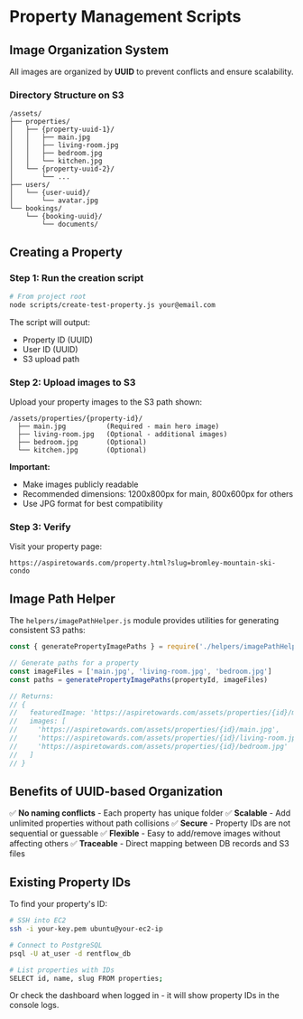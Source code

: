 # Property Management Scripts

## Image Organization System

All images are organized by **UUID** to prevent conflicts and ensure scalability.

### Directory Structure on S3

```
/assets/
├── properties/
│   ├── {property-uuid-1}/
│   │   ├── main.jpg
│   │   ├── living-room.jpg
│   │   ├── bedroom.jpg
│   │   └── kitchen.jpg
│   └── {property-uuid-2}/
│       └── ...
├── users/
│   └── {user-uuid}/
│       └── avatar.jpg
└── bookings/
    └── {booking-uuid}/
        └── documents/
```

## Creating a Property

### Step 1: Run the creation script

```bash
# From project root
node scripts/create-test-property.js your@email.com
```

The script will output:
- Property ID (UUID)
- User ID (UUID)
- S3 upload path

### Step 2: Upload images to S3

Upload your property images to the S3 path shown:

```
/assets/properties/{property-id}/
  ├── main.jpg          (Required - main hero image)
  ├── living-room.jpg   (Optional - additional images)
  ├── bedroom.jpg       (Optional)
  └── kitchen.jpg       (Optional)
```

**Important:**
- Make images publicly readable
- Recommended dimensions: 1200x800px for main, 800x600px for others
- Use JPG format for best compatibility

### Step 3: Verify

Visit your property page:
```
https://aspiretowards.com/property.html?slug=bromley-mountain-ski-condo
```

## Image Path Helper

The `helpers/imagePathHelper.js` module provides utilities for generating consistent S3 paths:

```javascript
const { generatePropertyImagePaths } = require('./helpers/imagePathHelper')

// Generate paths for a property
const imageFiles = ['main.jpg', 'living-room.jpg', 'bedroom.jpg']
const paths = generatePropertyImagePaths(propertyId, imageFiles)

// Returns:
// {
//   featuredImage: 'https://aspiretowards.com/assets/properties/{id}/main.jpg',
//   images: [
//     'https://aspiretowards.com/assets/properties/{id}/main.jpg',
//     'https://aspiretowards.com/assets/properties/{id}/living-room.jpg',
//     'https://aspiretowards.com/assets/properties/{id}/bedroom.jpg'
//   ]
// }
```

## Benefits of UUID-based Organization

✅ **No naming conflicts** - Each property has unique folder
✅ **Scalable** - Add unlimited properties without path collisions
✅ **Secure** - Property IDs are not sequential or guessable
✅ **Flexible** - Easy to add/remove images without affecting others
✅ **Traceable** - Direct mapping between DB records and S3 files

## Existing Property IDs

To find your property's ID:

```bash
# SSH into EC2
ssh -i your-key.pem ubuntu@your-ec2-ip

# Connect to PostgreSQL
psql -U at_user -d rentflow_db

# List properties with IDs
SELECT id, name, slug FROM properties;
```

Or check the dashboard when logged in - it will show property IDs in the console logs.
